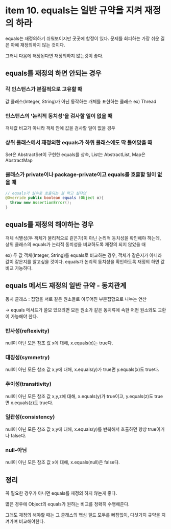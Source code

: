 # item 10. equals는 일반 규약을 지켜 재정의 하라

equals는 재정의하기 쉬워보이지만 곳곳에 함정이 있다. 문제를 회피하는 가장 쉬운 길은 아예 재정의하지 않는 것이다.

그러니 다음에 해당된다면 재정의하지 않는것이 좋다.

## equals를 재정의 하면 안되는 경우

### 각 인스턴스가 본질적으로 고유할 때
값 클래스(Integer, String)가 아닌 동작하는 개체를 표현하는 클래스 ex) Thread

### 인스턴스의 '논리적 동치성'을 검사할 일이 없을 때
객체값 비교가 아니라 객체 안에 값을 검사할 일이 없을 경우

### 상위 클래스에서 재정의한 equals가 하위 클래스에도 딱 들어맞을 때
Set은 AbstractSet이 구현한 equals를 상속, List는 AbstractList, Map은 AbstractMap

### 클래스가 private이나 package-private이고 equals를 호출할 일이 없을 때
```java
// equals가 실수로 호출되는 걸 막고 싶다면
@Override public boolean equals (Object o){
  throw new AssertionError();
}
```

## equals를 재정의 해야하는 경우

객체 식별성(두 객체가 물리적으로 같은가)이 아닌 논리적 동치성을 확인해야 하는데,
상위 클래스의 equals가 논리적 동치성을 비교하도록 재정의 되지 않았을 때

ex) 두 값 객체(Integer, String)를 equals로 비교하는 경우, 객체가 같은지가 아니라 값이 같은지를 알고싶을 것이다.
equals가 논리적 동치성을 확인하도록 재정의 하면 값비교 가능하다.

## equals 메서드 재정의 일반 규약 - 동치관계

동치 클래스 : 집합을 서로 같은 원소들로 이루어진 부분집합으로 나누는 연산

-> equals 메서드가 쓸모 있으려면 모든 원소가 같은 동치류에 속한 어떤 원소와도 교환이 가능해야 한다.

### 반사성(reflexivity)
null이 아닌 모든 참조 값 x에 대해, x.equals(x)는 true다.

### 대칭성(symmetry)
null이 아닌 모든 참조 값 x,y에 대해, x.equals(y)가 true면 y.equals(x)도 true다.

### 추이성(transitivity)
null이 아닌 모든 참조 값 x,y,z에 대해, x.equals(y)가 true이고, y.equals(z)도 true면 x.equals(z)도 true다.

### 일관성(consistency)
null이 아닌 모든 참조 값 x,y에 대해, x.equals(y)를 반복해서 호출하면 항상 true이거나 false다.

### null-아님
null이 아닌 모든 참조 값 x에 대해, x.equals(null)은 false다.

## 정리
꼭 필요한 경우가 아니면 equals를 재정의 하지 않는게 좋다.

많은 경우에 Object의 equals가 원하는 비교를 정확히 수행해준다.

그래도 재정의 해야할 때는 그 클래스의 핵심 필드 모두를 빠짐없이, 다섯가지 규약을 지켜가며 비교해야한다.
